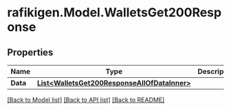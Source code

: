 # rafikigen.Model.WalletsGet200Response

## Properties

Name | Type | Description | Notes
------------ | ------------- | ------------- | -------------
**Data** | [**List&lt;WalletsGet200ResponseAllOfDataInner&gt;**](WalletsGet200ResponseAllOfDataInner.md) |  | [optional] 

[[Back to Model list]](../README.md#documentation-for-models) [[Back to API list]](../README.md#documentation-for-api-endpoints) [[Back to README]](../README.md)

